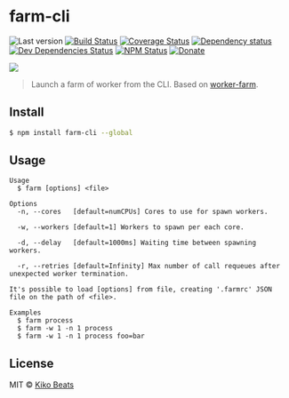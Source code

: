 # farm-cli

![Last version](https://img.shields.io/github/tag/Kikobeats/farm-cli.svg?style=flat-square)
[![Build Status](https://img.shields.io/travis/Kikobeats/farm-cli/master.svg?style=flat-square)](https://travis-ci.org/Kikobeats/farm-cli)
[![Coverage Status](https://img.shields.io/coveralls/Kikobeats/farm-cli.svg?style=flat-square)](https://coveralls.io/github/Kikobeats/farm-cli)
[![Dependency status](https://img.shields.io/david/Kikobeats/farm-cli.svg?style=flat-square)](https://david-dm.org/Kikobeats/farm-cli)
[![Dev Dependencies Status](https://img.shields.io/david/dev/Kikobeats/farm-cli.svg?style=flat-square)](https://david-dm.org/Kikobeats/farm-cli#info=devDependencies)
[![NPM Status](https://img.shields.io/npm/dm/farm-cli.svg?style=flat-square)](https://www.npmjs.org/package/farm-cli)
[![Donate](https://img.shields.io/badge/donate-paypal-blue.svg?style=flat-square)](https://paypal.me/Kikobeats)

![](https://d3uepj124s5rcx.cloudfront.net/items/1x1F1R113Y0s2w0l0o0N/Screen%20Recording%202017-03-03%20at%2005.33%20pm.gif?v=0471b6eb)

> Launch a farm of worker from the CLI. Based on [worker-farm](https://github.com/rvagg/node-worker-farm).

## Install

```bash
$ npm install farm-cli --global
```

## Usage

```
Usage
  $ farm [options] <file>

Options
  -n, --cores   [default=numCPUs] Cores to use for spawn workers.

  -w, --workers [default=1] Workers to spawn per each core.

  -d, --delay   [default=1000ms] Waiting time between spawning workers.

  -r, --retries [default=Infinity] Max number of call requeues after unexpected worker termination.

It's possible to load [options] from file, creating '.farmrc' JSON file on the path of <file>.

Examples
  $ farm process
  $ farm -w 1 -n 1 process
  $ farm -w 1 -n 1 process foo=bar
```

## License

MIT © [Kiko Beats](http://kikobeats.com)
